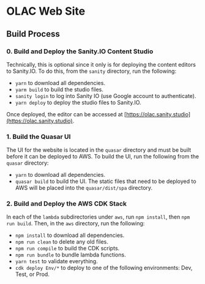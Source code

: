 # OLAC Web Site

## Build Process

### 0. Build and Deploy the Sanity.IO Content Studio

Technically, this is optional since it only is for deploying the content editors to Sanity.IO. To do this, from the
```sanity``` directory, run the following:

* ```yarn``` to download all dependencies.
* ```yarm build``` to build the studio files.
* ```sanity login``` to log into Sanity IO (use Google account to authenticate).
* ```yarn deploy``` to deploy the studio files to Sanity.IO.

Once deployed, the editor can be accessed at [https://olac.sanity.studio](https://olac.sanity.studio).

### 1. Build the Quasar UI

The UI for the website is located in the ```quasar``` directory and must be built before it can be deployed to AWS.
To build the UI, run the following from the ```quasar``` directory:

* ```yarn``` to download all dependencies.
* ```quasar build``` to build the UI. The static files that need to be deployed to AWS will be placed into the 
  ```quasar/dist/spa``` directory.

### 2. Build and Deploy the AWS CDK Stack

In each of the ```lambda``` subdirectories under ```aws```, run ```npm install```, then ```npm run build```. Then, in the ```aws``` directory,
run the following:

* ```npm install``` to download all dependencies.
* ```npm run clean``` to delete any old files.
* ```npm run compile``` to build the CDK scripts.
* ```npm run bundle``` to bundle lambda functions.
* ```yarn test``` to validate everything.
* ```cdk deploy Env/*``` to deploy to one of the following environments: Dev, Test, or Prod.

